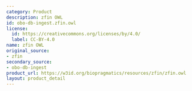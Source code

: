 ```yaml
---
category: Product
description: zfin OWL
id: obo-db-ingest.zfin.owl
license:
  id: https://creativecommons.org/licenses/by/4.0/
  label: CC-BY-4.0
name: zfin OWL
original_source:
- zfin
secondary_source:
- obo-db-ingest
product_url: https://w3id.org/biopragmatics/resources/zfin/zfin.owl
layout: product_detail
---
```


